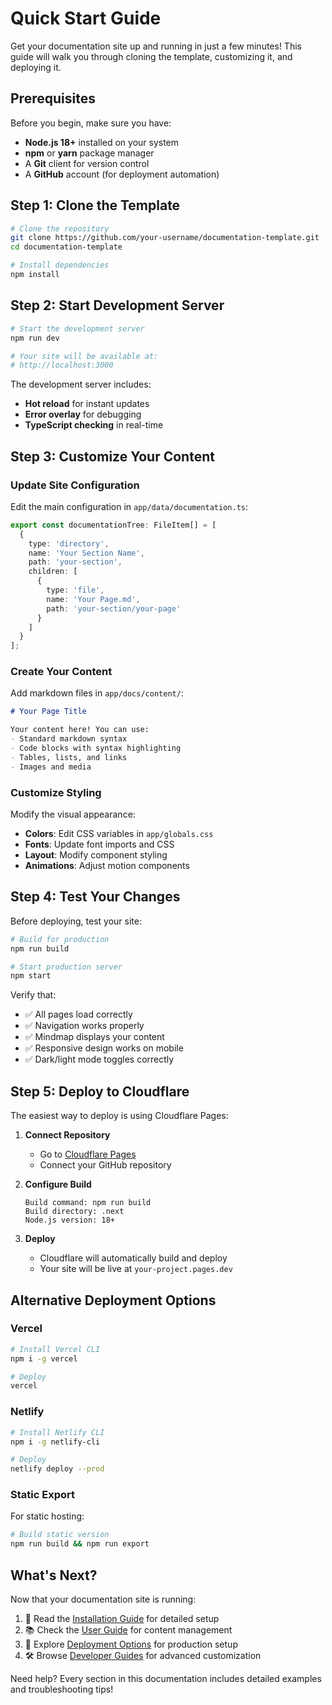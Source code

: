 # Quick Start Guide

Get your documentation site up and running in just a few minutes! This guide will walk you through cloning the template, customizing it, and deploying it.

## Prerequisites

Before you begin, make sure you have:
- **Node.js 18+** installed on your system
- **npm** or **yarn** package manager
- A **Git** client for version control
- A **GitHub** account (for deployment automation)

## Step 1: Clone the Template

```bash
# Clone the repository
git clone https://github.com/your-username/documentation-template.git
cd documentation-template

# Install dependencies
npm install
```

## Step 2: Start Development Server

```bash
# Start the development server
npm run dev

# Your site will be available at:
# http://localhost:3000
```

The development server includes:
- **Hot reload** for instant updates
- **Error overlay** for debugging
- **TypeScript checking** in real-time

## Step 3: Customize Your Content

### Update Site Configuration
Edit the main configuration in `app/data/documentation.ts`:

```typescript
export const documentationTree: FileItem[] = [
  {
    type: 'directory',
    name: 'Your Section Name',
    path: 'your-section',
    children: [
      {
        type: 'file',
        name: 'Your Page.md',
        path: 'your-section/your-page'
      }
    ]
  }
];
```

### Create Your Content
Add markdown files in `app/docs/content/`:

```markdown
# Your Page Title

Your content here! You can use:
- Standard markdown syntax
- Code blocks with syntax highlighting
- Tables, lists, and links
- Images and media
```

### Customize Styling
Modify the visual appearance:
- **Colors**: Edit CSS variables in `app/globals.css`
- **Fonts**: Update font imports and CSS
- **Layout**: Modify component styling
- **Animations**: Adjust motion components

## Step 4: Test Your Changes

Before deploying, test your site:

```bash
# Build for production
npm run build

# Start production server
npm start
```

Verify that:
- ✅ All pages load correctly
- ✅ Navigation works properly
- ✅ Mindmap displays your content
- ✅ Responsive design works on mobile
- ✅ Dark/light mode toggles correctly

## Step 5: Deploy to Cloudflare

The easiest way to deploy is using Cloudflare Pages:

1. **Connect Repository**
   - Go to [Cloudflare Pages](https://pages.cloudflare.com)
   - Connect your GitHub repository

2. **Configure Build**
   ```
   Build command: npm run build
   Build directory: .next
   Node.js version: 18+
   ```

3. **Deploy**
   - Cloudflare will automatically build and deploy
   - Your site will be live at `your-project.pages.dev`

## Alternative Deployment Options

### Vercel
```bash
# Install Vercel CLI
npm i -g vercel

# Deploy
vercel
```

### Netlify
```bash
# Install Netlify CLI
npm i -g netlify-cli

# Deploy
netlify deploy --prod
```

### Static Export
For static hosting:
```bash
# Build static version
npm run build && npm run export
```

## What's Next?

Now that your documentation site is running:

1. 📖 Read the [Installation Guide](./installation) for detailed setup
2. 📚 Check the [User Guide](../user-guide/basic-usage) for content management
3. 🚀 Explore [Deployment Options](../../deployment/overview) for production setup
4. 🛠️ Browse [Developer Guides](../../developer-guides/code-examples) for advanced customization

Need help? Every section in this documentation includes detailed examples and troubleshooting tips! 